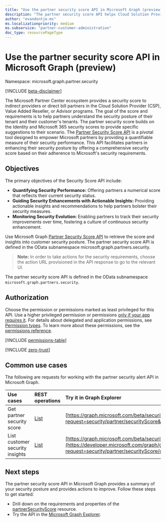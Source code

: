 ```yaml
---
title: "Use the partner security score API in Microsoft Graph (preview)"
description: "The partner security score API helps Cloud Solution Provider (CSP) partners understand their security posture and their customer's security posture."
author: "evandontje-ms"
ms.localizationpriority: medium
ms.subservice: "partner-customer-administration"
doc_type: resourcePageType
---
```


# Use the partner security score API in Microsoft Graph (preview)

Namespace: microsoft.graph.partner.security

[!INCLUDE [beta-disclaimer](../../includes/beta-disclaimer.md)]

The Microsoft Partner Center ecosystem provides a security score to indirect providers or direct bill partners in the Cloud Solution Provider (CSP), Value Added Reseller, or Advisor programs. The goal of the score and requirements is to help partners understand the security posture of their tenant and their customer's tenants. The partner security score builds on the Identity and Microsoft 365 security scores to provide specific suggestions to their scenario.
The [Partner Security Score API](../resources/partner-security-partnersecurityscore.md) is a pivotal tool designed to empower Microsoft partners by providing a quantifiable measure of their security performance. This API facilitates partners in enhancing their security posture by offering a comprehensive security score based on their adherence to Microsoft's security requirements.

## Objectives

The primary objectives of the Security Score API include:
 
* __Quantifying Security Performance:__ Offering partners a numerical score that reflects their current security status.  
* __Guiding Security Enhancements with Actionable Insights:__ Providing actionable insights and recommendations to help partners bolster their security measures.  
* __Monitoring Security Evolution:__ Enabling partners to track their security improvements over time, fostering a culture of continuous security enhancement.  
 
Use Microsoft Graph [Partner Security Score API](../resources/partner-security-partnersecurityscore.md) to retrieve the score and insights into customer security posture.
The partner security score API is defined in the OData subnamespace microsoft.graph.partners.security.
 
> **Note:** In order to take actions for the security requirements, choose the action URL provisioned in the API response to go to the relevant UI.

The partner security score API is defined in the OData subnamespace `microsoft.graph.partners.security`.

## Authorization

Choose the permission or permissions marked as least privileged for this API. Use a higher privileged permission or permissions [only if your app requires it](/graph/permissions-overview#best-practices-for-using-microsoft-graph-permissions). For details about delegated and application permissions, see [Permission types](/graph/permissions-overview#permission-types). To learn more about these permissions, see the [permissions reference](/graph/permissions-reference).

[!INCLUDE [permissions-table](../includes/permissions/partnersecurityscore-get-permissions.md)]

<!-- Start of: Link to ZT guidance: H2 section -->

[!INCLUDE [zero-trust](../../../includes/identity-zero-trust.md)]

<!-- End of: Link to ZT guidance -->

## Common use cases

The following are requests for working with the partner security alert API in Microsoft Graph.

| Use cases   | REST operations | Try it in Graph Explorer |
|:---------------|:--------|:----------|
|Get partner security score| [List](../api/partner-security-partnersecurityscore-get.md) | [https://graph.microsoft.com/beta/security/partner/securityScore](https://developer.microsoft.com/graph/graph-explorer?request=security/partner/securityScore&method=GET&version=beta&GraphUrl=https://graph.microsoft.com) |
|List customer security insights |[List](../api/partner-security-partnersecurityscore-list-customerinsights.md)| [https://graph.microsoft.com/beta/security/partner/securityScore/customerInsights](https://developer.microsoft.com/graph/graph-explorer?request=security/partner/securityScore/customerInsights&method=GET&version=beta&GraphUrl=https://graph.microsoft.com) |

## Next steps

The partner security score API in Microsoft Graph provides a summary of your security posture and provides actions to improve. Follow these steps to get started:

- Drill down on the requirements and properties of the [partnerSecurityScore](../resources/partner-security-partnersecurityscore.md) resource.
- Try the API in the [Microsoft Graph Explorer](https://developer.microsoft.com/graph/graph-explorer).
